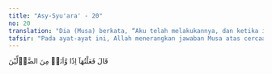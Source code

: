 ```yaml
---
title: "Asy-Syu'ara' - 20"
no: 20
translation: "Dia (Musa) berkata, “Aku telah melakukannya, dan ketika itu aku termasuk orang yang khilaf."
tafsir: "Pada ayat-ayat ini, Allah menerangkan jawaban Musa atas cercaan dan penghinaan Fir'aun terhadapnya, setelah kekakuan pada lidahnya hilang. Musa menjelaskan bahwa pembunuhan yang dilakukannya terhadap tukang roti Fir'aun yang bertengkar dengan seorang dari Bani Israil adalah suatu ketidaksengajaan dan tidak direncanakan. Dia hanya ingin melerai dan memberi pelajaran kepada tukang roti itu agar tidak berlaku kasar dan menghina Bani Israil. Dia memang memukulnya tetapi tidak bermaksud untuk membunuh, karena tidak tahan melihat tukang roti itu begitu sombong dan menghina kaumnya, Bani Israil. Kalau itu dianggap kesalahan, maka Musa mengakui bahwa waktu itu dia betul-betul khilaf.\n\nSekarang dia sudah berubah, Musa telah menjadi rasul yang diberi tugas oleh Allah untuk mengajak Fir'aun dan kaumnya kepada kehidupan beragama yang benar. Musa juga diberi tugas untuk membebaskan Bani Israil dari perbudakan yang tidak benar, yaitu perbudakan manusia oleh manusia.\n\nJika Fir'aun menyebut-nyebut jasa baiknya yang telah mengasuh Musa dan mendidiknya di istana, hal itu disebabkan kebijaksanaan Fir'aun atas keinginan istrinya untuk menyelamatkannya ketika ia dibuang ibunya ke Sungai Nil. Keluarga Fir'aun kemudian mengambilnya dan memelihara serta membesarkannya. Di sisi lain, Fir'aun telah mengeksploitasi Bani Israil dengan memperlakukan mereka sebagai budak."
---
```


قَالَ فَعَلْتُهَآ اِذًا وَّاَنَا۠ مِنَ الضَّاۤلِّيْنَ  
